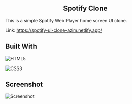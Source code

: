 <div align="center">
<h2>Spotify Clone</h2>
</div>

This is a simple Spotify Web Player home screen UI clone. 

Link: https://spotify-ui-clone-azim.netlify.app/

## Built With

![HTML5](https://img.shields.io/badge/html5-%23E34F26.svg?style=for-the-badge&logo=html5&logoColor=white)

![CSS3](https://img.shields.io/badge/css3-%231572B6.svg?style=for-the-badge&logo=css3&logoColor=white)

## Screenshot

![Screenshot](assets/screenshot.png)
